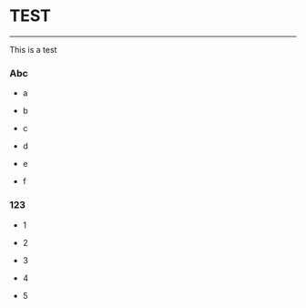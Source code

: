 # TEST

---

This is a test



### Abc

- a

- b

- c

- d

- e

- f



### 123

- 1

- 2

- 3

- 4

- 5
